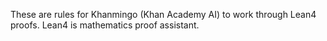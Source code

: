 These are rules for Khanmingo (Khan Academy AI) to work through Lean4 proofs. Lean4 is mathematics proof assistant.